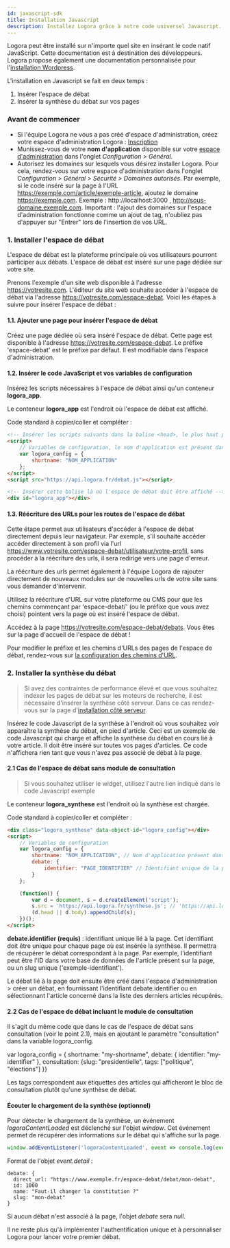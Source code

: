 ```yaml
---
id: javascript-sdk
title: Installation Javascript
description: Installez Logora grâce à notre code universel Javascript.
---
```


Logora peut être installé sur n'importe quel site en insérant le code natif JavaScript. Cette documentation est à destination des développeurs. Logora propose également une documentation personnalisée pour l'[installation Wordpress](installation/wordpress).

L'installation en Javascript se fait en deux temps :
1. Insérer l'espace de débat 
2. Insérer la synthèse du débat sur vos pages
	 
### Avant de commencer 

- Si l'équipe Logora ne vous a pas créé d'espace d'administration, créez votre espace d'administration Logora : [Inscription](https://logora.fr/signup)
- Munissez-vous de votre **nom d'application** disponible sur votre [espace d'administration](https://admin.logora.fr) dans l'onglet *Configuration > Général*.
- Autorisez les domaines sur lesquels vous désirez installer Logora. Pour cela, rendez-vous sur votre espace d'administration dans l'onglet *Configuration > Général > Sécurité > Domaines autorisés*. Par exemple, si le code inséré sur la page à l'URL https://exemple.com/article/exemple-article, ajoutez le domaine https://exemple.com. Exemple : http://localhost:3000 , http://sous-domaine.exemple.com.  Important : l'ajout des domaines sur l'espace d'administration fonctionne comme un ajout de tag, n'oubliez pas d'appuyer sur "Entrer" lors de l'insertion de vos URL.

### 1. Installer l'espace de débat 


L'espace de débat est la plateforme principale où vos utilisateurs pourront participer aux débats. L'espace de débat est inséré sur une page dédiée sur votre site. 


Prenons l'exemple d'un site web disponible à l'adresse https://votresite.com. L'éditeur du site web souhaite accéder à l'espace de débat via l'adresse https://votresite.com/espace-debat. Voici les étapes à suivre pour insérer l'espace de débat :

#### 1.1. Ajouter une page pour insérer l'espace de débat


Créez une page dédiée où sera inséré l'espace de débat. Cette page est disponible à l'adresse https://votresite.com/espace-debat. Le préfixe 'espace-debat' est le préfixe par défaut. Il est modifiable dans l'espace d'administration.


#### 1.2. Insérer le code JavaScript et vos variables de configuration


Insérez les scripts nécessaires à l'espace de débat ainsi qu'un conteneur **logora_app**. 

Le conteneur **logora_app** est l'endroit où l'espace de débat est affiché.

Code standard à copier/coller et compléter : 

```html
<!-- Insérer les scripts suivants dans la balise <head>, le plus haut possible dans la page -->
<script>
    // Variables de configuration, le nom d'application est présent dans votre espace d'administration
    var logora_config = {
        shortname: "NOM_APPLICATION"
    };
</script>
<script src="https://api.logora.fr/debat.js"></script>
```

```html
<!-- Insérer cette balise là où l'espace de débat doit être affiché -->
<div id="logora_app"></div>
```

#### 1.3. Réécriture des URLs pour les routes de l'espace de débat

Cette étape permet aux utilisateurs d'accéder à l'espace de débat directement depuis leur navigateur. 
Par exemple, s'il souhaite accéder accéder directement à son profil via l'url https://www.votresite.com/espace-debat/utilisateur/votre-profil, sans procéder à la réécriture des urls, il sera redirigé vers une page d'erreur. 

La réécriture des urls permet également à l'équipe Logora de rajouter directement de nouveaux modules sur de nouvelles urls de votre site sans vous demander d'intervenir. 

Utilisez la réécriture d'URL sur votre plateforme ou CMS pour que les chemins commençant par 'espace-debat/' (ou le préfixe que vous avez choisi) pointent vers la page où est inséré l'espace de débat.

Accédez à la page https://votresite.com/espace-debat/debats. Vous êtes sur la page d'accueil de l'espace de débat !

Pour modifier le préfixe et les chemins d'URLs des pages de l'espace de débat, rendez-vous sur [la configuration des chemins d'URL](configuration/routes.md).


### 2. Installer la synthèse du débat 

> Si avez des contraintes de performance élevé et que vous souhaitez indexer les pages de débat sur les moteurs de recherche, il est nécessaire d'insérer la synthèse côté serveur. Dans ce cas rendez-vous sur la page d'[installation côté serveur](installation/api.md).

Insérez le code Javascript de la synthèse à l'endroit où vous souhaitez voir apparaître la synthèse du débat, en pied d'article. Ceci est un exemple de code Javascript qui charge et affiche la synthèse du débat en cours lié à votre article. Il doit être inséré sur toutes vos pages d'articles. Ce code n'affichera rien tant que vous n'avez pas associé de débat à la page.

#### 2.1 Cas de l'espace de débat sans module de consultation

> Si vous souhaitez utiliser le widget, utilisez l'autre lien indiqué dans le code Javascript exemple

Le conteneur **logora_synthese** est l'endroit où la synthèse est chargée.

Code standard à copier/coller et compléter :

```html
<div class="logora_synthese" data-object-id="logora_config"></div>
<script>
    // Variables de configuration
    var logora_config = {
        shortname: "NOM_APPLICATION", // Nom d'application présent dans votre espace d'administration
        debate: {
            identifier: "PAGE_IDENTIFIER" // Identifiant unique de la page
        }
    };

    (function() {
        var d = document, s = d.createElement('script');
        s.src = 'https://api.logora.fr/synthese.js'; // 'https://api.logora.fr/widget.js' pour le widget
        (d.head || d.body).appendChild(s);
    })();
</script>
```

**debate.identifier (requis)** : identifiant unique lié à la page. Cet identifiant doit être unique pour chaque page où est insérée la synthèse. Il permettra de récupérer le débat correspondant à la page. Par exemple, l'identifiant peut être l'ID dans votre base de données de l'article présent sur la page, ou un slug unique ('exemple-identifiant').

Le débat lié à la page doit ensuite être créé dans l'espace d'administration > créer un débat, en fournissant l'identifiant debate.identifier ou en sélectionnant l'article concerné dans la liste des derniers articles récupérés. 

#### 2.2 Cas de l'espace de débat incluant le module de consultation

Il s'agit du même code que dans le cas de l'espace de débat sans consultation (voir le point 2.1), mais en ajoutant le paramètre "consultation" dans la variable logora_config. 

var logora_config = { shortname: "my-shortname", debate: { identifier: "my-identifier" },    consultation: {slug: "presidentielle", tags: ["politique", "élections"] }}

Les tags correspondent aux étiquettes des articles qui afficheront le bloc de consultation plutôt qu'une synthèse de débat.  


#### Écouter le chargement de la synthèse (optionnel)

Pour détecter le chargement de la synthèse, un événement _logoraContentLoaded_ est déclenché sur l'objet _window_.
Cet événement permet de récupérer des informations sur le débat qui s'affiche sur la page.

```javascript
window.addEventListener('logoraContentLoaded', event => console.log(event.detail));
```
Format de l'objet _event.detail_ :
```
debate: {
  direct_url: "https://www.exemple.fr/espace-debat/debat/mon-debat",
  id: 1000
  name: "Faut-il changer la constitution ?"
  slug: "mon-debat"
}
```
Si aucun débat n'est associé à la page, l'objet _debate_ sera _null_.


Il ne reste plus qu'à implémenter l'authentification unique et à personnaliser Logora pour lancer votre premier débat. 

